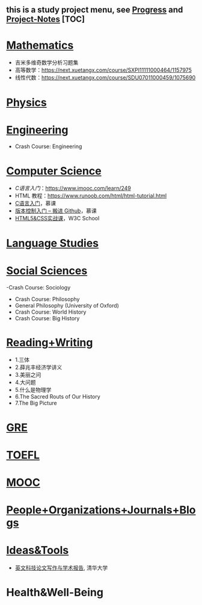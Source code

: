 this is a study project menu, see [Progress](https://github.com/AAAlimjan/Study-Notes-2019/projects) and [Project-Notes](https://github.com/AAAlimjan/Study-Notes-2019/wiki)
[TOC]
------
# [Mathematics](https://github.com/AAAlimjan/ComingBack/tree/master/Mathematics)

- 吉米多维奇数学分析习题集
- 高等数学：https://next.xuetangx.com/course/SXPI11111000464/1157975
- 线性代数：https://next.xuetangx.com/course/SDU07011000459/1075690

# [Physics](https://github.com/AAAlimjan/stuff2019/tree/master/Physics)

# [Engineering](https://github.com/AAAlimjan/ComingBack/tree/master/EnergyEngineering)

- Crash Course: Engineering



# [Computer Science ](https://github.com/AAAlimjan/ComingBack/tree/master/Coding)

 - *C语言入门*：https://www.imooc.com/learn/249
 - HTML 教程：https://www.runoob.com/html/html-tutorial.html
 - [C语言入门](https://www.imooc.com/learn/249)，慕课
- [版本控制入门 – 搬进 Github](https://www.imooc.com/learn/390)，慕课
- [HTML5&CSS实战课](https://www.w3cschool.cn/codecamp/list?pename=html5_and_css_camp)，W3C School

# [Language Studies](https://github.com/AAAlimjan/ComingBack/tree/master/Studying%20Russian)

# [Social Sciences](https://github.com/AAAlimjan/ComingBack/tree/master/Social%20Sciences)

-Crash Course: Sociology 
-  Crash Course: Philosophy
- General Philosophy (University of Oxford)
- Crash Course: World History
- Crash Course: Big History 

# [Reading+Writing](https://github.com/AAAlimjan/ComingBack/tree/master/Reading%20Challenge) 

 -  1.三体
 -  2.薛兆丰经济学讲义
 -  3.美丽之问
 -  4.大问题
 -  5.什么是物理学
 -  6.The Sacred Routs of Our History
 -  7.The Big Picture 

# [GRE](https://github.com/AAAlimjan/ComingBack/tree/master/GRE)

# [TOEFL](https://github.com/AAAlimjan/Study-Notes-2019/tree/master/TOEFL) 

# [MOOC](https://github.com/AAAlimjan/Study-Notes-2019/tree/master/MOOC)

# [People+Organizations+Journals+Blogs](https://github.com/AAAlimjan/Study-Notes-2019/tree/master/Organizations%20&%20Journals)

# [Ideas&Tools](https://github.com/AAAlimjan/Study-Projects/tree/master/Fun)

-  [英文科技论文写作与学术报告](https://next.xuetangx.com/course/XJTU08081000424/1073727), 清华大学

# Health&Well-Being
